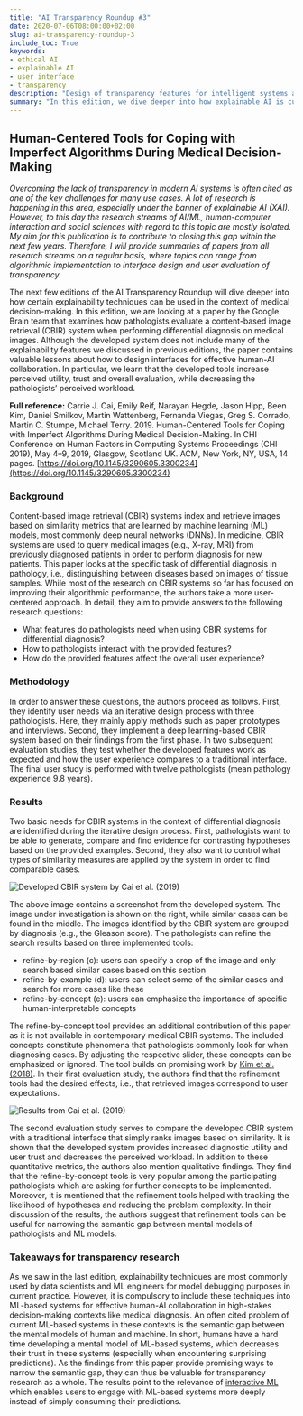```yaml
---
title: "AI Transparency Roundup #3"
date: 2020-07-06T08:00:00+02:00
slug: ai-transparency-roundup-3
include_toc: True
keywords:
- ethical AI
- explainable AI
- user interface
- transparency
description: "Design of transparency features for intelligent systems and more from the area of responsible AI."
summary: "In this edition, we dive deeper into how explainable AI is currently used in practice, how transparency features can be used to support (biased) human reasoning, and why progressive disclosure might be a useful design principle in the context of explainable AI"
---
```


## Human-Centered Tools for Coping with Imperfect Algorithms During Medical Decision-Making

_Overcoming the lack of transparency in modern AI systems is often cited as one of the key challenges for many use cases.  A lot of research is happening in this area, especially under the banner of explainable AI (XAI). However, to this day the research streams of AI/ML, human-computer interaction and social sciences with regard to this topic are mostly isolated. My aim for this publication is to contribute to closing this gap within the next few years. Therefore, I will provide summaries of papers from all research streams on a regular basis, where topics can range from algorithmic implementation to interface design and user evaluation of transparency._

The next few editions of the AI Transparency Roundup will dive deeper into how certain explainability techniques can be used in the context of medical decision-making. In this edition, we are looking at a paper by the Google Brain team that examines how pathologists evaluate a content-based image retrieval (CBIR) system when performing differential diagnosis on medical images. Although the developed system does not include many of the explainability features we discussed in previous editions, the paper contains valuable lessons about how to design interfaces for effective human-AI collaboration. In particular, we learn that the developed tools increase perceived utility, trust and overall evaluation, while decreasing the pathologists’ perceived workload. 

**Full reference:** Carrie J. Cai, Emily Reif, Narayan Hegde, Jason Hipp, Been Kim, Daniel Smilkov, Martin Wattenberg, Fernanda Viegas, Greg S. Corrado, Martin C. Stumpe, Michael Terry. 2019. Human-Centered Tools for Coping with Imperfect Algorithms During Medical Decision-Making. In CHI Conference on Human Factors in Computing Systems Proceedings (CHI 2019), May 4–9, 2019, Glasgow, Scotland UK. ACM, New York, NY, USA, 14 pages. [https://doi.org/10.1145/3290605.3300234](https://doi.org/10.1145/3290605.3300234)

### Background

Content-based image retrieval (CBIR) systems index and retrieve images based on similarity metrics that are learned by machine learning (ML) models, most commonly deep neural networks (DNNs). In medicine, CBIR systems are used to query medical images (e.g., X-ray, MRI) from previously diagnosed patients in order to perform diagnosis for new patients. This paper looks at the specific task of differential diagnosis in pathology, i.e., distinguishing between diseases based on images of tissue samples. While most of the research on CBIR systems so far has focused on improving their algorithmic performance, the authors take a more user-centered approach. In detail, they aim to provide answers to the following research questions:

- What features do pathologists need when using CBIR systems for differential diagnosis?
- How to pathologists interact with the provided features?
- How do the provided features affect the overall user experience?

### Methodology

In order to answer these questions, the authors proceed as follows. First, they identify user needs via an iterative design process with three pathologists. Here, they mainly apply methods such as paper prototypes and interviews. Second, they implement a deep learning-based CBIR system based on their findings from the first phase. In two subsequent evaluation studies, they test whether the developed features work as expected and how the user experience compares to a traditional interface. The final user study is performed with twelve pathologists (mean pathology experience 9.8 years).

### Results

Two basic needs for CBIR systems in the context of differential diagnosis are identified during the iterative design process. First, pathologists want to be able to generate, compare and find evidence for contrasting hypotheses based on the provided examples. Second, they also want to control what types of similarity measures are applied by the system in order to find comparable cases.

![Developed CBIR system by Cai et al. (2019)](../../../posts/img/cai_cbir.png "Developed CBIR system by Cai et al. (2019)")

The above image contains a screenshot from the developed system. The image under investigation is shown on the right, while similar cases can be found in the middle. The images identified by the CBIR system are grouped by diagnosis (e.g., the Gleason score). The pathologists can refine the search results based on three implemented tools:

- refine-by-region (c): users can specify a crop of the image and only search based similar cases based on this section
- refine-by-example (d): users can select some of the similar cases and search for more cases like these
- refine-by-concept (e): users can emphasize the importance of specific human-interpretable concepts

The refine-by-concept tool provides an additional contribution of this paper as it is not available in contemporary medical CBIR systems. The included concepts constitute phenomena that pathologists commonly look for when diagnosing cases. By adjusting the respective slider, these concepts can be emphasized or ignored. The tool builds on promising work by [Kim et al. (2018)](https://arxiv.org/abs/1711.11279). In their first evaluation study, the authors find that the refinement tools had the desired effects, i.e., that retrieved images correspond to user expectations.

![Results from Cai et al. (2019)](../../../posts/img/cai_results.png "Results from Cai et al. (2019)")

The second evaluation study serves to compare the developed CBIR system with a traditional interface that simply ranks images based on similarity. It is shown that the developed system provides increased diagnostic utility and user trust and decreases the perceived workload. In addition to these quantitative metrics, the authors also mention qualitative findings. They find that the refine-by-concept tools is very popular among the participating pathologists which are asking for further concepts to be implemented. Moreover, it is mentioned that the refinement tools helped with tracking the likelihood of hypotheses and reducing the problem complexity. In their discussion of the results, the authors suggest that refinement tools can be useful for narrowing the semantic gap between mental models of pathologists and ML models.

### Takeaways for transparency research

As we saw in the last edition, explainability techniques are most commonly used by data scientists and ML engineers for model debugging purposes in current practice. However, it is compulsory to include these techniques into ML-based systems for effective human-AI collaboration in high-stakes decision-making contexts like medical diagnosis. An often cited problem of current ML-based systems in these contexts is the semantic gap between the mental models of human and machine. In short, humans have a hard time developing a mental model of ML-based systems, which decreases their trust in these systems (especially when encountering surprising predictions). As the findings from this paper provide promising ways to narrow the semantic gap, they can thus be valuable for transparency research as a whole. The results point to the relevance of [interactive ML](https://aaai.org/ojs/index.php/aimagazine/article/view/2513) which enables users to engage with ML-based systems more deeply instead of simply consuming their predictions.


